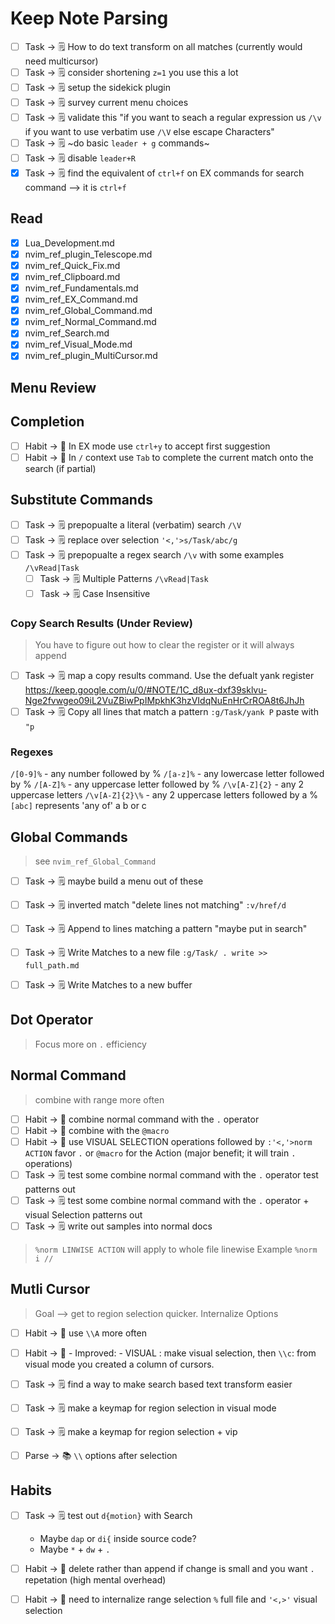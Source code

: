 # Keep Note Parsing

- [ ] Task -> 🗒️ How to do text transform on all matches (currently would need multicursor)
- [ ] Task -> 🗒️ consider shortening `z=1` you use this a lot
- [ ] Task -> 🗒️ setup the sidekick plugin
- [ ] Task -> 🗒️ survey current menu choices
- [ ] Task -> 🗒️ validate this "if you want to seach a regular expression us `/\v` if you want to use verbatim use `/\V` else escape Characters"
- [ ] Task -> 🗒️ ~do basic `leader + g` commands~
- [ ] Task -> 🗒️ disable `leader+R`
- [x] Task -> 🗒️ find the equivalent of `ctrl+f` on EX commands for search command --> it is `ctrl+f`

## Read

- [x] Lua_Development.md
- [x] nvim_ref_plugin_Telescope.md
- [x] nvim_ref_Quick_Fix.md
- [x] nvim_ref_Clipboard.md
- [x] nvim_ref_Fundamentals.md
- [x] nvim_ref_EX_Command.md
- [x] nvim_ref_Global_Command.md
- [x] nvim_ref_Normal_Command.md
- [x] nvim_ref_Search.md
- [x] nvim_ref_Visual_Mode.md
- [x] nvim_ref_plugin_MultiCursor.md

## Menu Review

## Completion

- [ ] Habit -> 🏃 In EX mode use `ctrl+y` to accept first suggestion
- [ ] Habit -> 🏃 In `/` context use `Tab` to complete the current match onto the search (if partial)

## Substitute Commands

- [ ] Task -> 🗒️ prepopualte a literal (verbatim) search `/\V`
- [ ] Task -> 🗒️ replace over selection `'<,'>s/Task/abc/g`
- [ ] Task -> 🗒️ prepopualte a regex search `/\v` with some examples `/\vRead|Task`
  - [ ] Task -> 🗒️ Multiple Patterns `/\vRead|Task`
  - [ ] Task -> 🗒️ Case Insensitive

### Copy Search Results (Under Review)

> You have to figure out how to clear the register or it will always append

- [ ] Task -> 🗒️ map a copy results command. Use the defualt yank register https://keep.google.com/u/0/#NOTE/1C_d8ux-dxf39sklvu-Nge2fvwgeo09iL2VuZBiwPpIMpkhK3hzVIdqNuEnHrCrROA8t6JhJh
- [ ] Task -> 🗒️ Copy all lines that match a pattern `:g/Task/yank P` paste with `"p`

### Regexes

`/[0-9]%` - any number followed by %
`/[a-z]%` - any lowercase letter followed by %
`/[A-Z]%` - any uppercase letter followed by %
`/\v[A-Z]{2}` - any 2 uppercase letters
`/\v[A-Z]{2}\%` - any 2 uppercase letters followed by a %
`[abc]` represents 'any of' a b or c

## Global Commands

> see `nvim_ref_Global_Command`

- [ ] Task -> 🗒️ maybe build a menu out of these

- [ ] Task -> 🗒️ inverted match "delete lines not matching" `:v/href/d`
- [ ] Task -> 🗒️ Append to lines matching a pattern "maybe put in search"
- [ ] Task -> 🗒️ Write Matches to a new file `:g/Task/ . write >> full_path.md`
- [ ] Task -> 🗒️ Write Matches to a new buffer

## Dot Operator

> Focus more on `.` efficiency

## Normal Command

> combine with range more often

- [ ] Habit -> 🏃 combine normal command with the `.` operator
- [ ] Habit -> 🏃 combine with the `@macro`
- [ ] Habit -> 🏃 use VISUAL SELECTION operations followed by `:'<,'>norm ACTION` favor `.` or `@macro` for the Action (major benefit; it will train `.` operations)
- [ ] Task -> 🗒️ test some combine normal command with the `.` operator test patterns out
- [ ] Task -> 🗒️ test some combine normal command with the `.` operator + visual Selection patterns out
- [ ] Task -> 🗒️ write out samples into normal docs

> `%norm LINWISE ACTION` will apply to whole file linewise
> Example `%norm i //`

## Mutli Cursor

> Goal --> get to region selection quicker. Internalize Options

- [ ] Habit -> 🏃 use `\\A` more often
- [ ] Habit -> 🏃 - Improved: - VISUAL : make visual selection, then `\\c`: from visual mode you created a column of cursors.

- [ ] Task -> 🗒️ find a way to make search based text transform easier
- [ ] Task -> 🗒️ make a keymap for region selection in visual mode
- [ ] Task -> 🗒️ make a keymap for region selection + vip
- [ ] Parse -> 📚 `\\` options after selection

## Habits

- [ ] Task -> 🗒️ test out `d{motion}` with Search
  - Maybe `dap` or `di{` inside source code?
  - Maybe `*` + `dw` + `.`

- [ ] Habit -> 🏃 delete rather than append if change is small and you want `.` repetation (high mental overhead)
- [ ] Habit -> 🏃 need to internalize range selection `%` full file and `'<,>'` visual selection
